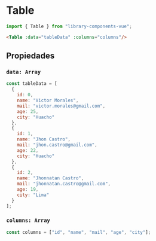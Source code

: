 # Table

```js
import { Table } from "library-components-vue";
```

```html
<Table :data="tableData" :columns="columns"/>
```

## Propiedades

### `data: Array`

```js
const tableData = [
  {
    id: 0,
    name: "Victor Morales",
    mail: "victor.morales@gmail.com",
    age: 25,
    city: "Huacho"
  },
  {
    id: 1,
    name: "Jhon Castro",
    mail: "jhon.castro@gmail.com",
    age: 22,
    city: "Huacho"
  },
  {
    id: 2,
    name: "Jhonnatan Castro",
    mail: "jhonnatan.castro@gmail.com",
    age: 19,
    city: "Lima"
  }
];
```

### `columns: Array`

```js
const columns = ["id", "name", "mail", "age", "city"];
```

<!-- STORY -->
